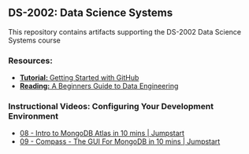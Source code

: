 
## DS-2002: Data Science Systems
This repository contains artifacts supporting the DS-2002 Data Science Systems course

### Resources:
- <a href="https://docs.github.com/en/get-started/quickstart/hello-world"><b>Tutorial: </b>Getting Started with GitHub</a>
- <a href="https://medium.com/@rchang/a-beginners-guide-to-data-engineering-part-i-4227c5c457d7">**Reading:** A Beginners Guide to Data Engineering</a>

### Instructional Videos: Configuring Your Development Environment

- <a href="https://www.youtube.com/watch?v=xrc7dIO_tXk&list=PL31nix9tC4CWM68-V23Puu793xD7yHdSr&index=7">08 - Intro to MongoDB Atlas in 10 mins | Jumpstart</a>
- <a href="https://www.youtube.com/watch?v=YBOiX8DwinE&list=PL31nix9tC4CWM68-V23Puu793xD7yHdSr&index=8&t=2s">09 - Compass - The GUI For MongoDB in 10 mins | Jumpstart</a>
